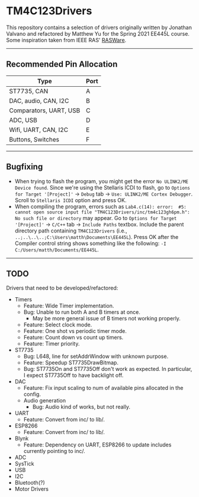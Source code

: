 # TM4C123Drivers

This repository contains a selection of drivers originally written by Jonathan Valvano and refactored by Matthew Yu for the Spring 2021 EE445L course. Some inspiration taken from IEEE RAS' [RASWare](https://github.com/ut-ras/Rasware).

---

## Recommended Pin Allocation

| Type                         | Port |
|------------------------------|------|
| ST7735, CAN                  | A    |
| DAC, audio, CAN, I2C         | B    |
| Comparators, UART, USB       | C    |
| ADC, USB                     | D    |
| Wifi, UART, CAN, I2C         | E    |
| Buttons, Switches            | F    |

---

## Bugfixing

- When trying to flash the program, you might get the error `No ULINK2/ME Device found`. Since we're using the Stellaris ICDI to flash, go to `Options for Target '[Project]'` -> `Debug` tab -> `Use: ULINK2/ME Cortex Debugger`. Scroll to `Stellaris ICDI` option and press OK.
- When compiling the program, errors such as `Lab4.c(14): error:  #5: cannot open source input file "TM4C123Drivers/inc/tm4c123gh6pm.h": No such file or directory` may appear. Go to `Options for Target '[Project]'` -> `C/C++` tab -> `Include Paths` textbox. Include the parent directory path containing `TM4C123Drivers` (i.e., `..;..\..\..;C:\Users\matth\Documents\EE445L`). Press OK after the Compiler control string shows something like the following: `-I C:/Users/matth/Documents/EE445L`.

---

## TODO

Drivers that need to be developed/refactored:
- Timers
    - Feature: Wide Timer implementation.
    - Bug: Unable to run both A and B timers at once.
        - May be more general issue of B timers not working properly.
    - Feature: Select clock mode.
    - Feature: One shot vs periodic timer mode.
    - Feature: Count down vs count up timers.
    - Feature: Timer priority.
- ST7735
    - Bug: L648, line for setAddrWindow with unknown purpose.
    - Feature: Speedup ST7735DrawBitmap.
    - Bug: ST7735On and ST7735Off don't work as expected. In particular, I expect ST7735Off to have backlight off.
- DAC
  - Feature: Fix input scaling to num of available pins allocated in the config.
  - Audio generation
    - Bug: Audio kind of works, but not really.
- UART
    - Feature: Convert from inc/ to lib/.
- ESP8266
    - Feature: Convert from inc/ to lib/.
- Blynk
  - Feature: Dependency on UART, ESP8266 to update includes currently pointing to inc/.
- ADC
- SysTick
- USB
- I2C
- Bluetooth(?)
- Motor Drivers
